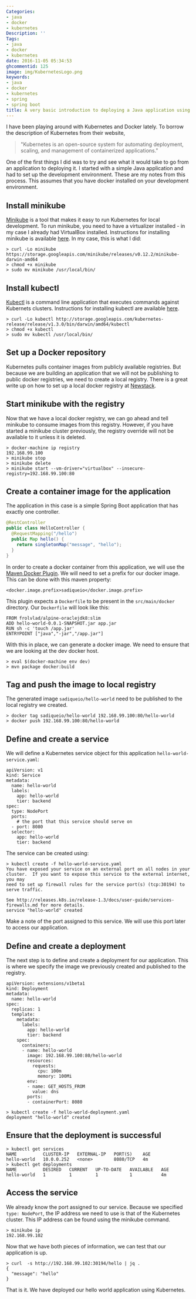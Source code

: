 ```yaml
---
Categories:
- java
- docker
- kubernetes
Description: ''
Tags:
- java
- docker
- kubernetes
date: 2016-11-05 05:34:53
ghcommentid: 125
image: img/KubernetesLogo.png
keywords:
- java
- docker
- kubernetes
- spring
- spring boot
title: A very basic introduction to deploying a Java application using Kubernetes
---
```


I have been playing around with Kubernetes and Docker lately. To borrow the description of Kubernetes from their website,

> "Kubernetes is an open-source system for automating deployment, scaling, and management of containerized applications."

One of the first things I did was to try and see what it would take to go from an application to deploying it. I started with a simple Java application and had to set up the development environment. These are my notes from this process. This assumes that you have docker installed on your development environment.

## Install minikube
[Minikube](https://github.com/kubernetes/minikube) is a tool that makes it easy to run Kubernetes for local development. To run minikube, you need to have a virtualizer installed - in my case I already had VirtualBox installed. Instructions for installing minikube is available [here](https://github.com/kubernetes/minikube/releases). In my case, this is what I did:
```
> curl -Lo minikube https://storage.googleapis.com/minikube/releases/v0.12.2/minikube-darwin-amd64
> chmod +x minikube
> sudo mv minikube /usr/local/bin/
```

## Install kubectl
[Kubectl](http://kubernetes.io/docs/user-guide/kubectl-overview/) is a command line application that executes commands against Kubernets clusters. Instructions for installing kubectl are available [here](http://kubernetes.io/docs/getting-started-guides/minikube/#install-kubectl).
```
> curl -Lo kubectl http://storage.googleapis.com/kubernetes-release/release/v1.3.0/bin/darwin/amd64/kubectl
> chmod +x kubectl
> sudo mv kubectl /usr/local/bin/
```

## Set up a Docker repository
Kubernetes pulls container images from publicly available registries. But because we are building an application that we will not be publishing to public docker registries, we need to create a local registry. There is a great write up on how to set up a local docker registry at [Newstack](http://thenewstack.io/tutorial-configuring-ultimate-development-environment-kubernetes/).

## Start minikube with the registry
Now that we have a local docker registry, we can go ahead and tell minikube to consume images from this registry. However, if you have started a minikube cluster previously, the registry override will not be available to it unless it is deleted.
```
> docker-machine ip registry
192.168.99.100
> minikube stop
> minikube delete
> minikube start --vm-driver="virtualbox" --insecure-registry=192.168.99.100:80
```

## Create a container image for the application
The application in this case is a simple Spring Boot application that has exactly one controller.
```java
@RestController
public class HelloController {
  @RequestMapping("/hello")
  public Map hello() {
    return singletonMap("message", "hello");
  }
}
```
In order to create a docker container from this application, we will use the [Maven Docker Plugin](https://github.com/spotify/docker-maven-plugin). We will need to set a prefix for our docker image. This can be done with this maven property:
```
<docker.image.prefix>sadiqueio</docker.image.prefix>
```
This plugin expects a `Dockerfile` to be present in the `src/main/docker` directory. Our `Dockerfile` will look like this:
```
FROM frolvlad/alpine-oraclejdk8:slim
ADD hello-world-0.0.1-SNAPSHOT.jar app.jar
RUN sh -c 'touch /app.jar'
ENTRYPOINT ["java","-jar","/app.jar"]
```
With this in place, we can generate a docker image. We need to ensure that we are looking at the dev docker host.
```
> eval $(docker-machine env dev)
> mvn package docker:build
```

## Tag and push the image to local registry
The generated image `sadiqueio/hello-world` need to be published to the local registry we created.
```
> docker tag sadiqueio/hello-world 192.168.99.100:80/hello-world
> docker push 192.168.99.100:80/hello-world
```

## Define and create a service
We will define a Kubernetes service object for this application `hello-world-service.yaml`:
```
apiVersion: v1
kind: Service
metadata:
  name: hello-world
  labels:
    app: hello-world
    tier: backend
spec:
  type: NodePort
  ports:
    # the port that this service should serve on
  - port: 8080
  selector:
    app: hello-world
    tier: backend
```

The service can be created using:
```
> kubectl create -f hello-world-service.yaml
You have exposed your service on an external port on all nodes in your
cluster.  If you want to expose this service to the external internet, you may
need to set up firewall rules for the service port(s) (tcp:30194) to serve traffic.

See http://releases.k8s.io/release-1.3/docs/user-guide/services-firewalls.md for more details.
service "hello-world" created
```
Make a note of the port assigned to this service. We will use this port later to access our application.

## Define and create a deployment
The next step is to define and create a deployment for our application. This is where we specify the image we previously created and published to the registry.
```
apiVersion: extensions/v1beta1
kind: Deployment
metadata:
  name: hello-world
spec:
  replicas: 1
  template:
    metadata:
      labels:
        app: hello-world
        tier: backend
    spec:
      containers:
      - name: hello-world
        image: 192.168.99.100:80/hello-world
        resources:
          requests:
            cpu: 100m
            memory: 100Mi
        env:
        - name: GET_HOSTS_FROM
          value: dns
        ports:
        - containerPort: 8080
```

```
> kubectl create -f hello-world-deployment.yaml
deployment "hello-world" created
```

## Ensure that the deployment is successful
```
> kubectl get services
NAME          CLUSTER-IP   EXTERNAL-IP   PORT(S)    AGE
hello-world   10.0.0.252   <none>        8080/TCP   4m
> kubectl get deployments
NAME          DESIRED   CURRENT   UP-TO-DATE   AVAILABLE   AGE
hello-world   1         1         1            1           4m
```

## Access the service
We already know the port assigned to our service. Because we specified `type: NodePort`, the IP address we need to use is that of the Kubernetes cluster. This IP address can be found using the minikube command.
```
> minikube ip
192.168.99.102
```
Now that we have both pieces of information, we can test that our application is up.
```
> curl  -s http://192.168.99.102:30194/hello | jq .
{
  "message": "hello"
}
```
That is it. We have deployed our hello world application using Kubernetes.